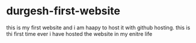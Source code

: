 # durgesh-first-website
this is my first website and i am haapy to host it with github hosting. this is thi first time ever i have hosted the website in my enitre life
